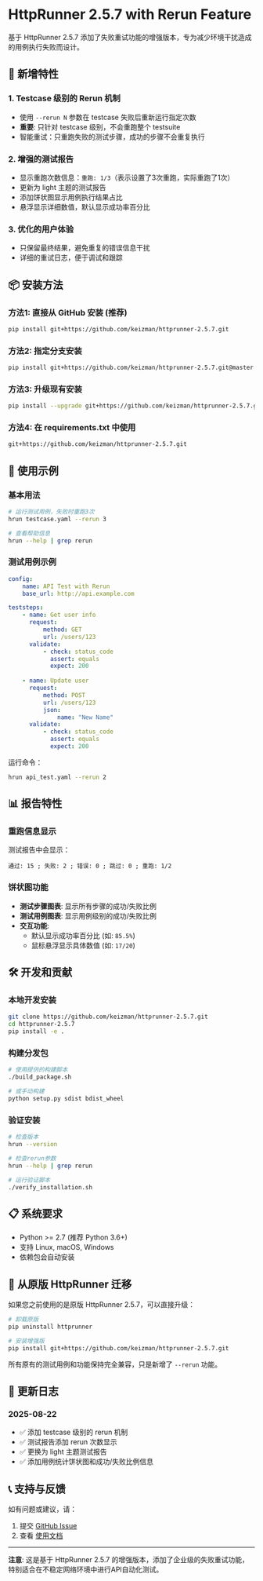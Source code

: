 # HttpRunner 2.5.7 with Rerun Feature

基于 HttpRunner 2.5.7 添加了失败重试功能的增强版本，专为减少环境干扰造成的用例执行失败而设计。

## 🚀 新增特性

### 1. Testcase 级别的 Rerun 机制
- 使用 `--rerun N` 参数在 testcase 失败后重新运行指定次数
- **重要**: 只针对 testcase 级别，不会重跑整个 testsuite
- 智能重试：只重跑失败的测试步骤，成功的步骤不会重复执行

### 2. 增强的测试报告
- 显示重跑次数信息：`重跑: 1/3`（表示设置了3次重跑，实际重跑了1次）
- 更新为 light 主题的测试报告
- 添加饼状图显示用例执行结果占比
- 悬浮显示详细数值，默认显示成功率百分比

### 3. 优化的用户体验
- 只保留最终结果，避免重复的错误信息干扰
- 详细的重试日志，便于调试和跟踪

## 📦 安装方法

### 方法1: 直接从 GitHub 安装 (推荐)
```bash
pip install git+https://github.com/keizman/httprunner-2.5.7.git
```

### 方法2: 指定分支安装
```bash
pip install git+https://github.com/keizman/httprunner-2.5.7.git@master
```

### 方法3: 升级现有安装
```bash
pip install --upgrade git+https://github.com/keizman/httprunner-2.5.7.git
```

### 方法4: 在 requirements.txt 中使用
```txt
git+https://github.com/keizman/httprunner-2.5.7.git
```

## 🔧 使用示例

### 基本用法
```bash
# 运行测试用例，失败时重跑3次
hrun testcase.yaml --rerun 3

# 查看帮助信息
hrun --help | grep rerun
```

### 测试用例示例
```yaml
config:
    name: API Test with Rerun
    base_url: http://api.example.com

teststeps:
    - name: Get user info
      request:
          method: GET
          url: /users/123
      validate:
          - check: status_code
            assert: equals
            expect: 200
    
    - name: Update user
      request:
          method: POST
          url: /users/123
          json:
              name: "New Name"
      validate:
          - check: status_code
            assert: equals
            expect: 200
```

运行命令：
```bash
hrun api_test.yaml --rerun 2
```

## 📊 报告特性

### 重跑信息显示
测试报告中会显示：
```
通过: 15 ; 失败: 2 ; 错误: 0 ; 跳过: 0 ; 重跑: 1/2
```

### 饼状图功能
- **测试步骤图表**: 显示所有步骤的成功/失败比例
- **测试用例图表**: 显示用例级别的成功/失败比例
- **交互功能**: 
  - 默认显示成功率百分比 (如: `85.5%`)
  - 鼠标悬浮显示具体数值 (如: `17/20`)

## 🛠️ 开发和贡献

### 本地开发安装
```bash
git clone https://github.com/keizman/httprunner-2.5.7.git
cd httprunner-2.5.7
pip install -e .
```

### 构建分发包
```bash
# 使用提供的构建脚本
./build_package.sh

# 或手动构建
python setup.py sdist bdist_wheel
```

### 验证安装
```bash
# 检查版本
hrun --version

# 检查rerun参数
hrun --help | grep rerun

# 运行验证脚本
./verify_installation.sh
```

## 📋 系统要求

- Python >= 2.7 (推荐 Python 3.6+)
- 支持 Linux, macOS, Windows
- 依赖包会自动安装

## 🔄 从原版 HttpRunner 迁移

如果您之前使用的是原版 HttpRunner 2.5.7，可以直接升级：

```bash
# 卸载原版
pip uninstall httprunner

# 安装增强版
pip install git+https://github.com/keizman/httprunner-2.5.7.git
```

所有原有的测试用例和功能保持完全兼容，只是新增了 `--rerun` 功能。

## 📝 更新日志

### 2025-08-22
- ✅ 添加 testcase 级别的 rerun 机制
- ✅ 测试报告添加 rerun 次数显示
- ✅ 更换为 light 主题测试报告
- ✅ 添加用例统计饼状图和成功/失败比例信息

## 📞 支持与反馈

如有问题或建议，请：
1. 提交 [GitHub Issue](https://github.com/keizman/httprunner-2.5.7/issues)
2. 查看 [使用文档](PACKAGING_GUIDE.md)

---

**注意**: 这是基于 HttpRunner 2.5.7 的增强版本，添加了企业级的失败重试功能，特别适合在不稳定网络环境中进行API自动化测试。
